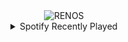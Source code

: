<div align="center">
<picture>
    <source media="(prefers-color-scheme: dark)" srcset="https://i.ibb.co/vxT63R7P/output-gif.gif">
    <source media="(prefers-color-scheme: light)" srcset="https://i.ibb.co/vxT63R7P/output-gif.gif">
    <img alt="RENOS" src="https://i.ibb.co/vxT63R7P/output-gif.gif">
</picture>
<details>
<summary>Spotify Recently Played</summary>
<img src="https://spotify-recently-played-readme.vercel.app/api?user=31d6d6zerc5ct6kck32na2ozsqf4&unique=1&width=400" alt="Spotify" />
</details>
</div>

<!-- Image deletion URL: https://ibb.co/7JZdnLwW/0571fbcd67cf4830fbe06de2f789b038 -->